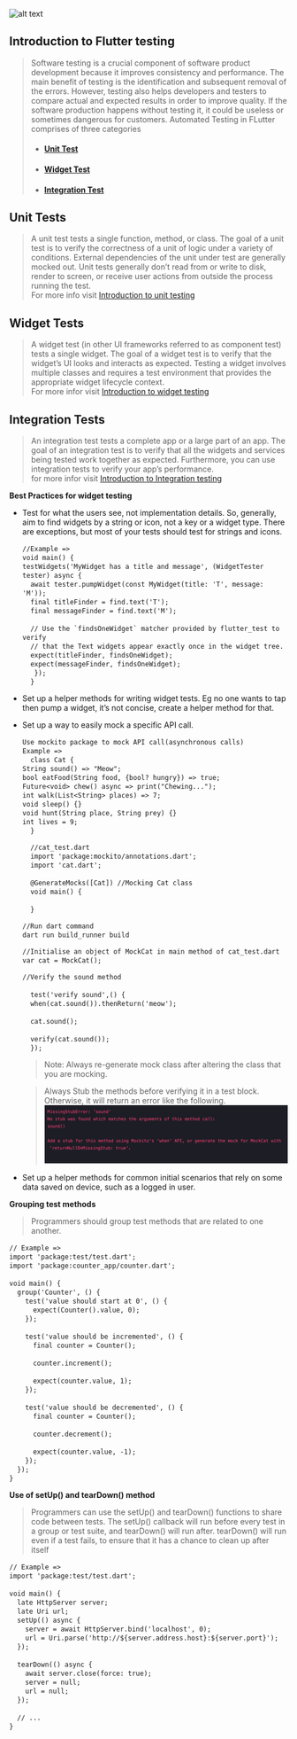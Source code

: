 ![alt text](https://miro.medium.com/max/698/1*fbGTFlIrgfwmNVzHI-Wwbw.png)

## **Introduction to Flutter testing**

> Software testing is a crucial component of software product development because it improves consistency and performance. The main benefit of testing is the identification and subsequent removal of the errors. However, testing also helps developers and testers to compare actual and expected results in order to improve quality. If the software production happens without testing it, it could be useless or sometimes dangerous for customers.
> Automated Testing in FLutter comprises of three categories
> - #### [**Unit Test**](#unit-tests)
> - #### [**Widget Test**]()
> - #### [**Integration Test**]()

## **Unit Tests**
> A unit test tests a single function, method, or class. The goal of a unit test is to verify the correctness of a unit of logic under a variety of conditions. External dependencies of the unit under test are generally mocked out. Unit tests generally don’t read from or write to disk, render to screen, or receive user actions from outside the process running the test.<br>For more info visit [Introduction to unit testing](https://docs.flutter.dev/cookbook/testing/unit/introduction)

## **Widget Tests**
> A widget test (in other UI frameworks referred to as component test) tests a single widget. The goal of a widget test is to verify that the widget’s UI looks and interacts as expected. Testing a widget involves multiple classes and requires a test environment that provides the appropriate widget lifecycle context.<br>For more infor visit [Introduction to widget testing](https://docs.flutter.dev/cookbook/testing/widget/introduction)

## **Integration Tests**
> An integration test tests a complete app or a large part of an app. The goal of an integration test is to verify that all the widgets and services being tested work together as expected. Furthermore, you can use integration tests to verify your app’s performance.<br> for more infor visit [Introduction to Integration testing](https://docs.flutter.dev/testing/integration-tests)

**Best Practices for widget testing**
- Test for what the users see, not implementation details. So, generally, aim to find widgets by a string or icon, not a key or a widget type. There are exceptions, but most of your tests should test for strings and icons.
  ```
  //Example =>
  void main() {
  testWidgets('MyWidget has a title and message', (WidgetTester tester) async {
    await tester.pumpWidget(const MyWidget(title: 'T', message: 'M'));
    final titleFinder = find.text('T');
    final messageFinder = find.text('M');

    // Use the `findsOneWidget` matcher provided by flutter_test to verify
    // that the Text widgets appear exactly once in the widget tree.
    expect(titleFinder, findsOneWidget);
    expect(messageFinder, findsOneWidget);
     });
    }
   ```
- Set up a helper methods for writing widget tests. Eg no one wants to tap then pump a widget, it’s not concise, create a helper method for that.
- Set up a way to easily mock a specific API call. 
  ```
  Use mockito package to mock API call(asynchronous calls)
  Example =>
    class Cat {
  String sound() => "Meow";
  bool eatFood(String food, {bool? hungry}) => true;
  Future<void> chew() async => print("Chewing...");
  int walk(List<String> places) => 7;
  void sleep() {}
  void hunt(String place, String prey) {}
  int lives = 9;
    }
  ```
  ```
    //cat_test.dart
    import 'package:mockito/annotations.dart';
    import 'cat.dart';

    @GenerateMocks([Cat]) //Mocking Cat class
    void main() {

    }
  ```
  ```
  //Run dart command 
  dart run build_runner build
  ```
  ```
  //Initialise an object of MockCat in main method of cat_test.dart
  var cat = MockCat();
  ```
  ```
  //Verify the sound method 

    test('verify sound',() {
    when(cat.sound()).thenReturn('meow');

    cat.sound();

    verify(cat.sound());
    });
  ```
  >Note: Always re-generate mock class after altering the class that you are mocking.

  >Always Stub the methods before verifying it in a test block. Otherwise, it will return an error like the following.
  ![Alt text](images/stubbing_error.png)
- Set up a helper methods for common initial scenarios that rely on some data saved on device, such as a logged in user.

**Grouping test methods**

>Programmers should group test methods that are related to one another.

```
// Example =>
import 'package:test/test.dart';
import 'package:counter_app/counter.dart';

void main() {
  group('Counter', () {
    test('value should start at 0', () {
      expect(Counter().value, 0);
    });

    test('value should be incremented', () {
      final counter = Counter();

      counter.increment();

      expect(counter.value, 1);
    });

    test('value should be decremented', () {
      final counter = Counter();

      counter.decrement();

      expect(counter.value, -1);
    });
  });
}
```
**Use of setUp() and tearDown() method**
> Programmers can use the setUp() and tearDown() functions to share code between tests. The setUp() callback will run before every test in a group or test suite, and tearDown() will run after. tearDown() will run even if a test fails, to ensure that it has a chance to clean up after itself
```
// Example =>
import 'package:test/test.dart';

void main() {
  late HttpServer server;
  late Uri url;
  setUp(() async {
    server = await HttpServer.bind('localhost', 0);
    url = Uri.parse('http://${server.address.host}:${server.port}');
  });

  tearDown(() async {
    await server.close(force: true);
    server = null;
    url = null;
  });

  // ...
}
```